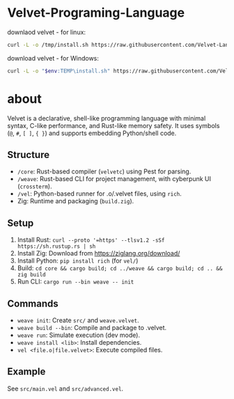 # Velvet-Programing-Language

downlaod velvet - for linux:
```bash
curl -L -o /tmp/install.sh https://raw.githubusercontent.com/Velvet-Lang/Velvet-Programing-Language/main/install/install.sh
````
download velvet - for Windows:
```bash
curl -L -o "$env:TEMP\install.sh" https://raw.githubusercontent.com/Velvet-Lang/Velvet-Programing-Language/main/install/install.sh
````

# about

Velvet is a declarative, shell-like programming language with minimal syntax, C-like performance, and Rust-like memory safety. It uses symbols (`@`, `#`, `[ ]`, `{ }`) and supports embedding Python/shell code.

## Structure
- `/core`: Rust-based compiler (`velvetc`) using Pest for parsing.
- `/weave`: Rust-based CLI for project management, with cyberpunk UI (`crossterm`).
- `/vel`: Python-based runner for .o/.velvet files, using `rich`.
- Zig: Runtime and packaging (`build.zig`).

## Setup
1. Install Rust: `curl --proto '=https' --tlsv1.2 -sSf https://sh.rustup.rs | sh`
2. Install Zig: Download from https://ziglang.org/download/
3. Install Python: `pip install rich` (for `vel/`)
4. Build: `cd core && cargo build; cd ../weave && cargo build; cd .. && zig build`
5. Run CLI: `cargo run --bin weave -- init`

## Commands
- `weave init`: Create `src/` and `weave.velvet`.
- `weave build --bin`: Compile and package to .velvet.
- `weave run`: Simulate execution (dev mode).
- `weave install <lib>`: Install dependencies.
- `vel <file.o|file.velvet>`: Execute compiled files.

## Example
See `src/main.vel` and `src/advanced.vel`.
